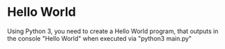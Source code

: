 # Hello World

Using Python 3, you need to create a Hello World program, that outputs in the console "Hello World" when executed via "python3 main.py"
